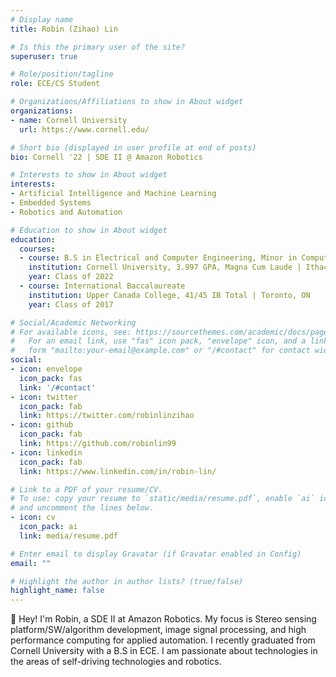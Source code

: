 ```yaml
---
# Display name
title: Robin (Zihao) Lin

# Is this the primary user of the site?
superuser: true

# Role/position/tagline
role: ECE/CS Student

# Organizations/Affiliations to show in About widget
organizations:
- name: Cornell University
  url: https://www.cornell.edu/

# Short bio (displayed in user profile at end of posts)
bio: Cornell '22 | SDE II @ Amazon Robotics

# Interests to show in About widget
interests:
- Artificial Intelligence and Machine Learning
- Embedded Systems
- Robotics and Automation

# Education to show in About widget
education:
  courses:
  - course: B.S in Electrical and Computer Engineering, Minor in Computer Science
    institution: Cornell University, 3.997 GPA, Magna Cum Laude | Ithaca, NY
    year: Class of 2022
  - course: International Baccalaureate
    institution: Upper Canada College, 41/45 IB Total | Toronto, ON
    year: Class of 2017

# Social/Academic Networking
# For available icons, see: https://sourcethemes.com/academic/docs/page-builder/#icons
#   For an email link, use "fas" icon pack, "envelope" icon, and a link in the
#   form "mailto:your-email@example.com" or "/#contact" for contact widget.
social:
- icon: envelope
  icon_pack: fas
  link: '/#contact'
- icon: twitter
  icon_pack: fab
  link: https://twitter.com/robinlinzihao
- icon: github
  icon_pack: fab
  link: https://github.com/robinlin99
- icon: linkedin
  icon_pack: fab
  link: https://www.linkedin.com/in/robin-lin/

# Link to a PDF of your resume/CV.
# To use: copy your resume to `static/media/resume.pdf`, enable `ai` icons in `params.toml`, 
# and uncomment the lines below.
- icon: cv
  icon_pack: ai
  link: media/resume.pdf

# Enter email to display Gravatar (if Gravatar enabled in Config)
email: ""

# Highlight the author in author lists? (true/false)
highlight_name: false
---
```


👋 Hey! I'm Robin, a SDE II at Amazon Robotics. My focus is Stereo sensing platform/SW/algorithm development, image signal processing, and high performance computing for applied automation. I recently graduated from Cornell University with a B.S in ECE. I am passionate about technologies in the areas of self-driving technologies and robotics.
